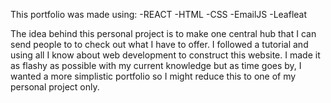 This portfolio was made using:
    -REACT
    -HTML
    -CSS
    -EmailJS
    -Leafleat

The idea behind this personal project is to make one central hub that I can send people to to check out what I have to offer. I followed a tutorial and using all I know about web development to construct this website. I made it as flashy as possible with my current knowledge but as time goes by, I wanted a more simplistic portfolio so I might reduce this to one of my personal project only.